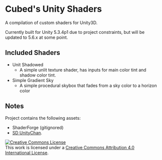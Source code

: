 Cubed's Unity Shaders
============

A compilation of custom shaders for Unity3D.

Currently built for Unity 5.3.4p1 due to project constraints, but will be updated to 5.6.x at some point.

## Included Shaders
* Unit Shadowed
  * A simple unlit texture shader, has inputs for main color tint and shadow color tint.
* Simple Gradient Sky
  * A simple procedural skybox that fades from a sky color to a horizon color

## Notes
Project contains the following assets:  
* ShaderForge (gitignored)
* <a href="http://unity-chan.com/">SD UnityChan</a>.

<a rel="license" href="http://creativecommons.org/licenses/by/4.0/"><img alt="Creative Commons License" style="border-width:0" src="https://i.creativecommons.org/l/by/4.0/88x31.png" /></a><br />This work is licensed under a <a rel="license" href="http://creativecommons.org/licenses/by/4.0/">Creative Commons Attribution 4.0 International License</a>.
